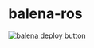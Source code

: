 # balena-ros

[![balena deploy button](https://www.balena.io/deploy.png)](https://dashboard.balena-cloud.com/deploy?repoUrl=https://github.com/airgiants/balena-ros/)
